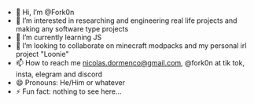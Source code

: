 - 👋 Hi, I’m @Fork0n
- 👀 I’m interested in researching and engineering real life projects and making any software type projects
- 🌱 I’m currently learning JS
- 💞️ I’m looking to collaborate on minecraft modpacks and my personal irl project "Loonie"
- 📫 How to reach me nicolas.dormenco@gmail.com, @fork0n at tik tok, insta, elegram and discord
- 😄 Pronouns: He/Him or whatever
- ⚡ Fun fact: nothing to see here...
